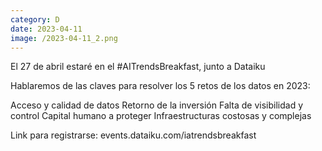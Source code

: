 ```yaml
--- 
category: D 
date: 2023-04-11 
image: /2023-04-11_2.png 
--- 
```


El 27 de abril estaré en el #AITrendsBreakfast, junto a Dataiku 

Hablaremos de las claves para resolver los 5 retos de los datos en 2023:

Acceso y calidad de datos
Retorno de la inversión
Falta de visibilidad y control
Capital humano a proteger
Infraestructuras costosas y complejas

Link para registrarse: events.dataiku.com/iatrendsbreakfast